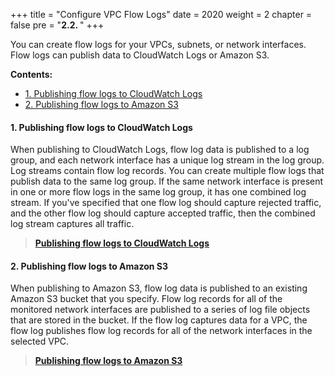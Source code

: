 +++
title = "Configure VPC Flow Logs"
date = 2020
weight = 2
chapter = false
pre = "<b>2.2. </b>"
+++

You can create flow logs for your VPCs, subnets, or network interfaces. Flow logs can publish data to CloudWatch Logs or Amazon S3. 

**Contents:**
- [1. Publishing flow logs to CloudWatch Logs](#1-publishing-flow-logs-to-cloudwatch-logs)
- [2. Publishing flow logs to Amazon S3](#2-publishing-flow-logs-to-amazon-s3)

#### 1. Publishing flow logs to CloudWatch Logs

When publishing to CloudWatch Logs, flow log data is published to a log group, and each network interface has a unique log stream in the log group. Log streams contain flow log records. You can create multiple flow logs that publish data to the same log group. If the same network interface is present in one or more flow logs in the same log group, it has one combined log stream. If you've specified that one flow log should capture rejected traffic, and the other flow log should capture accepted traffic, then the combined log stream captures all traffic.

> [**Publishing flow logs to CloudWatch Logs**](1-publish-cw-logs/)

#### 2. Publishing flow logs to Amazon S3

When publishing to Amazon S3, flow log data is published to an existing Amazon S3 bucket that you specify. Flow log records for all of the monitored network interfaces are published to a series of log file objects that are stored in the bucket. If the flow log captures data for a VPC, the flow log publishes flow log records for all of the network interfaces in the selected VPC.

> [**Publishing flow logs to Amazon S3**](2-publish-s3/)
